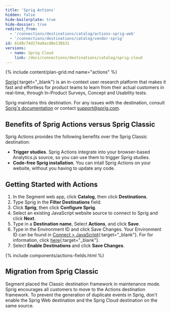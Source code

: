 ```yaml
---
title: 'Sprig Actions'
hidden: false
hide-boilerplate: true
hide-dossier: true
redirect_from:
  - '/connections/destinations/catalog/actions-sprig-web'
  - '/connections/destinations/catalog/vendor-sprig'
id: 61d8c74d174a9acd0e138b31
versions:
  - name: Sprig Cloud
    link: /docs/connections/destinations/catalog/sprig-cloud
---
```

<!-- In the section above, edit the `title` field. For example, Slack (Actions) Destination -->

{% include content/plan-grid.md name="actions" %}

[Sprig](https://sprig.com/?&utm_source=segmentio&utm_medium=docs_actions&utm_campaign=integration){:target="_blank"} is an in-context user research platform that makes it fast and effortless for product teams to learn from their actual customers in real-time, through In-Product Surveys, Concept and Usability tests.

Sprig maintains this destination. For any issues with the destination, consult [Sprig's documentation](https://docs.sprig.com/docs/segment) or contact [support@sprig.com](mailto:support@sprig.com).


## Benefits of Sprig Actions versus Sprig Classic

Sprig Actions provides the following benefits over the Sprig Classic destination:

- **Trigger studies**. Sprig Actions integrate into your browser-based Analytics.js source, so you can use them to trigger Sprig studies.
- **Code-free Sprig installation**. You can intall Sprig Actions on your website, without you having to update any code. 

<!-- The section below explains how to enable and configure the destination. Include any configuration steps not captured below. For example, obtaining an API key from your platform and any configuration steps required to connect to the destination. -->

## Getting Started with Actions

1. In the Segment web app, click **Catalog**, then click **Destinations**.
2. Type Sprig in the **Filter Destinations** field.
3. Click **Sprig**, then click **Configure Sprig**.
4. Select an existing JavaScript website source to connect to Sprig and click **Next**.
5. Type in a **Destination name**, Select **Actions**, and click **Save**.
6. Type in the Environment ID and click Save Changes. Your Environment ID can be found in [Connect > JavaScript](https://app.sprig.com/connect){:target="_blank"}. For for information, click [here](https://docs.sprig.com/docs/products-and-environments#environments){:target="_blank"}.
7. Select **Enable Destinations** and click **Save Changes**.

<!-- The line below renders a table of connection settings (if applicable), Pre-built Mappings, and available actions. -->

{% include components/actions-fields.html %}
<!-- If applicable, add information regarding the migration from a classic destination to an Actions-based version below -->

## Migration from Sprig Classic

Segment placed the Classic destination framework in maintenance mode. Sprig encourages all customers to move to the Actions destination framework. To prevent the generation of duplicate events in Sprig, don't enable the Sprig Web destination and the Sprig Cloud destination on the same source. 


